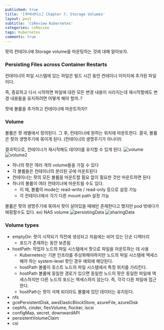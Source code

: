 ```yaml
---
published: true
title: '[쿠버네티스] Chapter 7. Storage Volumes'
layout: post
subtitle: 'csReview Kubernetes'
categories: csReview
tags: Kubernetes
comments: true
---
```


팟의 컨테이너에 Storage volume을 마운팅하는 것에 대해 알아보자.

### Persisting Files across Container Restarts
컨테이너의 파일 시스템에 있는 파일은 빌드 시간 동안 컨테이너 이미지에 추가된 파일이다.

즉, 종료하고 다시 시작하면 파일에 대한 모든 변경 내용이 사라지는데 재시작함에도 변경 내용들을 유지하려면 어떻게 해야 할까..?

팟에 볼륨을 추가하고 컨테이너에 마운트하자!!

### Volume
볼륨은 팟 레벨에서 정의된다. 그 후, 컨테이너에 원하는 위치에 마운트한다. 결국, 볼륨은 팟의 생명주기에 묶이게 된다. (컨테이너의 생명주기가 아니다!)

결과적으로, 컨테이너가 재시작해도 데이터를 유지할 수 있게 된다.
![volume](https://sundongkim-dev.github.io/assets/img/kubernetes/volume.png)
![volume2](https://sundongkim-dev.github.io/assets/img/kubernetes/volume2.png)

- 하나의 팟은 여러 개의 volume들을 가질 수 있다
- 각 볼륨들은 컨테이너의 분리된 곳에 마운트된다
- 컨테이너는 팟의 모든 볼륨을 마운트할 필요 없이 필요한 것만 마운트하면 된다
- 하나의 볼륨이 여러 컨테이너에 마운트될 수도 있다.
  - 이 때, 볼륨의 mode는 read-write / read-only 등으로 설정 가능
  - 각 컨테이너에서 각기 다른 mount path 설정 가능

볼륨은 팟의 생명주기에 묶여서 팟이 살아있을 때에만 존재한다고 했지만 pod 밖에다가 매핑할수도 있다. ex) NAS volume
![persistingData](https://sundongkim-dev.github.io/assets/img/kubernetes/persistingData.png)
![sharingData](https://sundongkim-dev.github.io/assets/img/kubernetes/sharingData.png)

### Volume types
- emptyDir: 팟이 시작되기 직전에 생성되고 처음에는 비어 있는 단순 디렉터리
  - 포드가 존재하는 동안 보존됨
- hostPath: 작업자 노드의 파일 시스템에서 팟으로 파일을 마운트하는 데 사용
  - Kubernetes는 기본 인프라를 추상화해야하지만 노드의 파일 시스템에 액세스해야 하는 system-level 팟인 경우 예외에 해당된다.
  - hostPath 볼륨이 호스트 노드의 파일 시스템에서 특정 위치를 가리킨다.
  - hostPath 볼륨에 동일한 경로가 있으면 동일한 노드의 팟은 동일한 파일에 액세스하지만 다른 노드의 포드는 액세스하지 않는다. 즉, 각각 다른 파일에 접근한다.
  - hostPath는 팟이 삭제 되더라도 볼륨에 있던 데이터는 유지된다.
- nfs
- gcePersistentDisk, awsElasticBlockStore, azureFile, azureDisk
- cephfs, cinder, flexVolume, flocker, iscsi
- configMap, secret, downwardAPI
- persistentVolumeClaim
- csi
